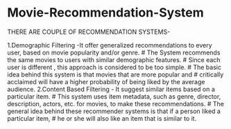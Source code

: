 # Movie-Recommendation-System
THERE ARE COUPLE OF RECOMMENDATION SYSTEMS-

  1.Demographic Filtering -It offer generalized recommendations to every user, based on movie popularity and/or genre.
                       #  The System recommends the same movies to users with similar demographic features. 
                       #  Since each user is different , this approach is considered to be too simple.
                       #  The basic idea behind this system is that movies that are more popular and
                       #  critically acclaimed will have a higher probability of being liked by the average audience.
  2.Content Based Filtering - It suggest similar items based on a particular item. 
                       # This system uses item metadata, such as genre, director, description, actors, etc. for movies, to make these recommendations. 
                       # The general idea behind these recommender systems is that if a person liked a particular item, 
                       # he or she will also like an item that is similar to it.
